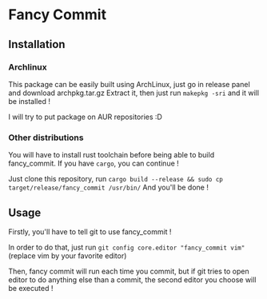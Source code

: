 # Fancy Commit

## Installation


<script id="asciicast-0Ttau0hppgC9UQlTWN0OWeLM9" src="https://asciinema.org/a/0Ttau0hppgC9UQlTWN0OWeLM9.js" async></script>



### Archlinux

This package can be easily built using ArchLinux, just go in release panel and download archpkg.tar.gz
Extract it, then just run `makepkg -sri` and it will be installed !

I will try to put package on AUR repositories :D

### Other distributions

You will have to install rust toolchain before being able to build fancy_commit. If you have `cargo`, you can continue !

Just clone this repository, run `cargo build --release && sudo cp target/release/fancy_commit /usr/bin/`
And you'll be done !

## Usage

Firstly, you'll have to tell git to use fancy_commit ! 

In order to do that, just run `git config core.editor "fancy_commit vim"` (replace vim by your favorite editor)

Then, fancy commit will run each time you commit, but if git tries to open editor to do anything else than a commit, the second editor you choose will be executed !
